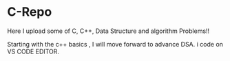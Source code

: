 # C-Repo 

Here I upload some of C, C++, Data Structure and algorithm Problems!!

Starting with the c++ basics , I will move forward to advance DSA.
 i code on VS CODE EDITOR.
